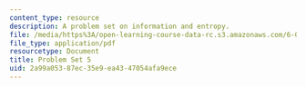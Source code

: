 ```yaml
---
content_type: resource
description: A problem set on information and entropy.
file: /media/https%3A/open-learning-course-data-rc.s3.amazonaws.com/6-050j-information-and-entropy-spring-2008/2a99a05387ec35e9ea4347054afa9ece_MIT6_050JS08_ps_05.pdf
file_type: application/pdf
resourcetype: Document
title: Problem Set 5
uid: 2a99a053-87ec-35e9-ea43-47054afa9ece
---
```

